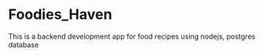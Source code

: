 # Foodies_Haven

This is a backend development app for food recipes
using nodejs, postgres database

